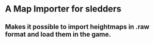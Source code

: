 # A Map Importer for sledders

## Makes it possible to import heightmaps in .raw format and load them in the game.
